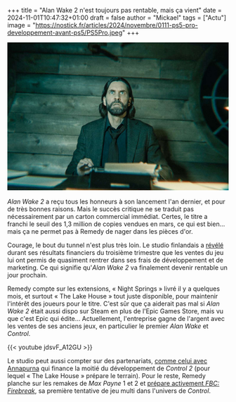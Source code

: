 +++
title = "Alan Wake 2 n'est toujours pas rentable, mais ça vient"
date = 2024-11-01T10:47:32+01:00
draft = false
author = "Mickael"
tags = ["Actu"]
image = "https://nostick.fr/articles/2024/novembre/0111-ps5-pro-developpement-avant-ps5/PS5Pro.jpeg"
+++

![Alan Wake 2](alan-wake-2.jpg "Pas encore rentable ?")

*Alan Wake 2* a reçu tous les honneurs à son lancement l'an dernier, et pour de très bonnes raisons. Mais le succès critique ne se traduit pas nécessairement par un carton commercial immédiat. Certes, le titre a franchi le seuil des 1,3 million de copies vendues en mars, ce qui est bien… mais ça ne permet pas à Remedy de nager dans les pièces d'or.

Courage, le bout du tunnel n'est plus très loin. Le studio finlandais a [révélé](https://investors.remedygames.com) durant ses résultats financiers du troisième trimestre que les ventes du jeu lui ont permis de quasiment rentrer dans ses frais de développement et de marketing. Ce qui signifie qu'*Alan Wake 2* va finalement devenir rentable un jour prochain.

Remedy compte sur les extensions, « Night Springs » livré il y a quelques mois, et surtout « The Lake House » tout juste disponible, pour maintenir l'intérêt des joueurs pour le titre. C'est sûr que ça aiderait pas mal si *Alan Wake 2* était aussi dispo sur Steam en plus de l'Epic Games Store, mais vu que c'est Epic qui édite… Actuellement, l'entreprise gagne de l'argent avec les ventes de ses anciens jeux, en particulier le premier *Alan Wake* et *Control*.

{{< youtube jdsvF_A12GU >}} 

Le studio peut aussi compter sur des partenariats, [comme celui avec Annapurna](https://nostick.fr/articles/2024/aout/3008-remedy-et-annapurna-sassocient-pour-des-adaptations/) qui finance la moitié du développement de *Control 2* (pour lequel « The Lake House » prépare le terrain). Pour le reste, Remedy planche sur les remakes de *Max Payne* 1 et 2 et [prépare activement *FBC: Firebreak*](https://nostick.fr/articles/2024/octobre/1710-partner-showcase-xbox-octore/), sa première tentative de jeu multi dans l'univers de *Control*.